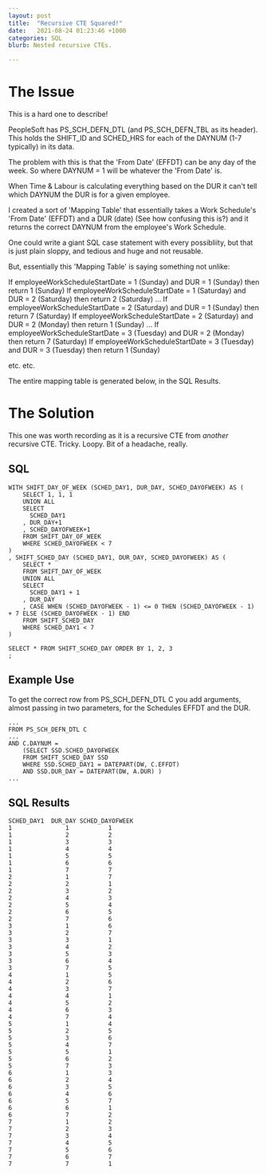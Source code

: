 ```yaml
---
layout: post
title:  "Recursive CTE Squared!"
date:   2021-08-24 01:23:46 +1000
categories: SQL
blurb: Nested recursive CTEs.

---
```

# The Issue

This is a hard one to describe! 

PeopleSoft has PS_SCH_DEFN_DTL (and PS_SCH_DEFN_TBL as its header). This holds the SHIFT_ID and SCHED_HRS for each of the DAYNUM (1-7 typically) in its data.

The problem with this is that the 'From Date' (EFFDT) can be any day of the week. So where DAYNUM = 1 will be whatever the 'From Date' is.

When Time & Labour is calculating everything based on the DUR it can't tell which DAYNUM the DUR is for a given employee.

I created a sort of 'Mapping Table' that essentially takes a Work Schedule's 'From Date' (EFFDT) and a DUR (date) (See how confusing this is?) and it returns the correct DAYNUM from the employee's Work Schedule.

One could write a giant SQL case statement with every possibliity, but that is just plain sloppy, and tedious and huge and not reusable.

But, essentially this 'Mapping Table' is saying something not unlike:

If employeeWorkScheduleStartDate = 1 (Sunday) and DUR = 1 (Sunday) then return 1 (Sunday)
If employeeWorkScheduleStartDate = 1 (Saturday) and DUR = 2 (Saturday) then return 2 (Saturday)
...
If employeeWorkScheduleStartDate = 2 (Saturday) and DUR = 1 (Sunday) then return 7 (Saturday)
If employeeWorkScheduleStartDate = 2 (Saturday) and DUR = 2 (Monday) then return 1 (Sunday)
...
If employeeWorkScheduleStartDate = 3 (Tuesday) and DUR = 2 (Monday) then return 7 (Saturday)
If employeeWorkScheduleStartDate = 3 (Tuesday) and DUR = 3 (Tuesday) then return 1 (Sunday)

etc. etc.

The entire mapping table is generated below, in the SQL Results.

# The Solution

This one was worth recording as it is a recursive CTE from *another* recursive CTE. Tricky. Loopy. Bit of a headache, really.



## SQL

```
WITH SHIFT_DAY_OF_WEEK (SCHED_DAY1, DUR_DAY, SCHED_DAYOFWEEK) AS (  
	SELECT 1, 1, 1  
	UNION ALL  
	SELECT 
	  SCHED_DAY1  
	, DUR_DAY+1  
	, SCHED_DAYOFWEEK+1  
	FROM SHIFT_DAY_OF_WEEK  
	WHERE SCHED_DAYOFWEEK < 7
)
, SHIFT_SCHED_DAY (SCHED_DAY1, DUR_DAY, SCHED_DAYOFWEEK) AS (  
	SELECT *  
	FROM SHIFT_DAY_OF_WEEK  
	UNION ALL  
	SELECT 
	  SCHED_DAY1 + 1  
	, DUR_DAY  
	, CASE WHEN (SCHED_DAYOFWEEK - 1) <= 0 THEN (SCHED_DAYOFWEEK - 1) + 7 ELSE (SCHED_DAYOFWEEK - 1) END  
	FROM SHIFT_SCHED_DAY  
	WHERE SCHED_DAY1 < 7
)  

SELECT * FROM SHIFT_SCHED_DAY ORDER BY 1, 2, 3
;
```

## Example Use

To get the correct row from PS_SCH_DEFN_DTL C you add arguments, almost passing in two parameters, for the Schedules EFFDT and the DUR.

```
...
FROM PS_SCH_DEFN_DTL C
...
AND C.DAYNUM = 
	(SELECT SSD.SCHED_DAYOFWEEK
	FROM SHIFT_SCHED_DAY SSD
	WHERE SSD.SCHED_DAY1 = DATEPART(DW, C.EFFDT)
	AND SSD.DUR_DAY = DATEPART(DW, A.DUR) )
...
```

## SQL Results

```
SCHED_DAY1	DUR_DAY	SCHED_DAYOFWEEK
1				1			1
1				2			2
1				3			3
1				4			4
1				5			5
1				6			6
1				7			7
2				1			7
2				2			1
2				3			2
2				4			3
2				5			4
2				6			5
2				7			6
3				1			6
3				2			7
3				3			1
3				4			2
3				5			3	
3				6			4
3				7			5
4				1			5
4				2			6
4				3			7
4				4			1
4				5			2
4				6			3
4				7			4
5				1			4
5				2			5
5				3			6
5				4			7
5				5			1
5				6			2
5				7			3
6				1			3
6				2			4
6				3			5
6				4			6
6				5			7
6				6			1
6				7			2
7				1			2
7				2			3
7				3			4
7				4			5
7				5			6
7				6			7
7				7			1
```
